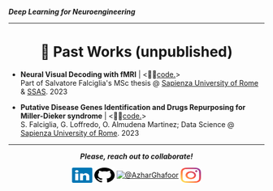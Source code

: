 ***Deep Learning for Neuroengineering***

---

<div align="center">

# 👷 Past Works (unpublished)

</div>

- **Neural Visual Decoding with fMRI** | <👨‍💻[code.](https://github.com/falciglia/Sapienza-Rome/tree/main/Neural%20Visual%20Decoding%20with%20fMRI)><br>
  Part of Salvatore Falciglia's MSc thesis @ [Sapienza University of Rome](https://www.uniroma1.it/it/pagina-strutturale/home) & [SSAS](https://web.uniroma1.it/sssas/). 2023

- **Putative Disease Genes Identification and Drugs Repurposing for Miller-Dieker syndrome** | <👨‍💻[code.](https://github.com/falciglia/Bioinformatics-and-Network-Medicine/tree/main/Miller-Dieker%20syndrome)><br>
  S. Falciglia, G. Loffredo, O. Almudena Martinez; Data Science @ [Sapienza University of Rome](https://www.uniroma1.it/it/pagina-strutturale/home). 2023

---

<div align="center">
  
***Please, reach out to collaborate!***

<p align="center">
  
<a href="https://www.linkedin.com/in/salvatore-falciglia/" target="blank"><img align="center" src="https://github.com/CLorant/readme-social-icons/blob/main/large/colored/linkedin.svg" height="30" width="40" /></a>
<a href="https://github.com/falciglia" target="blank"><img align="center" src="https://github.com/CLorant/readme-social-icons/blob/main/large/colored/github.svg" height="30" width="40" /></a>
<a href="https://scholar.google.com/citations?hl=it&user=E-nObHcAAAAJ" target="blank"><img align="center" src="https://upload.wikimedia.org/wikipedia/commons/c/c7/Google_Scholar_logo.svg" alt="@AzharGhafoor" height="30" width="40" /></a> 
<a href="https://www.instagram.com/falciglia_/" target="blank"><img align="center" src="https://github.com/CLorant/readme-social-icons/blob/main/large/colored/instagram.svg" height="30" width="40" /></a> 

</p>
</div>
